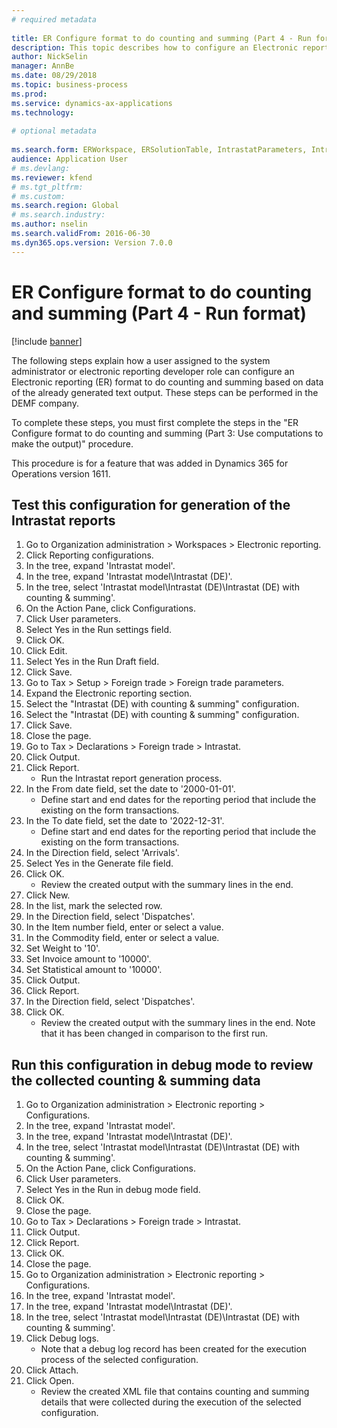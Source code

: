 ```yaml
--- 
# required metadata 
 
title: ER Configure format to do counting and summing (Part 4 - Run format)
description: This topic describes how to configure an Electronic reporting (ER) format to do counting and summing based on data of the already generated text output. 
author: NickSelin
manager: AnnBe 
ms.date: 08/29/2018
ms.topic: business-process 
ms.prod:  
ms.service: dynamics-ax-applications 
ms.technology:  
 
# optional metadata 
 
ms.search.form: ERWorkspace, ERSolutionTable, IntrastatParameters, Intrastat, InventItemIdLookupSimple, IntrastatCommodityLookup, ERFormatMappingRunLogTable, DocuView   
audience: Application User 
# ms.devlang:  
ms.reviewer: kfend
# ms.tgt_pltfrm:  
# ms.custom:  
ms.search.region: Global
# ms.search.industry: 
ms.author: nselin
ms.search.validFrom: 2016-06-30 
ms.dyn365.ops.version: Version 7.0.0 
---
```

# ER Configure format to do counting and summing (Part 4 - Run format)

[!include [banner](../../includes/banner.md)]

The following steps explain how a user assigned to the system administrator or electronic reporting developer role can configure an Electronic reporting (ER) format to do counting and summing based on data of the already generated text output. These steps can be performed in the DEMF company.

To complete these steps, you must first complete the steps in the "ER Configure format to do counting and summing (Part 3: Use computations to make the output)" procedure.

This procedure is for a feature that was added in Dynamics 365 for Operations version 1611.


## Test this configuration for generation of the Intrastat reports
1. Go to Organization administration > Workspaces > Electronic reporting.
2. Click Reporting configurations.
3. In the tree, expand 'Intrastat model'.
4. In the tree, expand 'Intrastat model\Intrastat (DE)'.
5. In the tree, select 'Intrastat model\Intrastat (DE)\Intrastat (DE) with counting & summing'.
6. On the Action Pane, click Configurations.
7. Click User parameters.
8. Select Yes in the Run settings field.
9. Click OK.
10. Click Edit.
11. Select Yes in the Run Draft field.
12. Click Save.
13. Go to Tax > Setup > Foreign trade > Foreign trade parameters.
14. Expand the Electronic reporting section.
15. Select the "Intrastat (DE) with counting & summing" configuration.
16. Select the "Intrastat (DE) with counting & summing" configuration.
17. Click Save.
18. Close the page.
19. Go to Tax > Declarations > Foreign trade > Intrastat.
20. Click Output.
21. Click Report.
    * Run the Intrastat report generation process.  
22. In the From date field, set the date to '2000-01-01'.
    * Define start and end dates for the reporting period that include the existing on the form transactions.  
23. In the To date field, set the date to '2022-12-31'.
    * Define start and end dates for the reporting period that include the existing on the form transactions.  
24. In the Direction field, select 'Arrivals'.
25. Select Yes in the Generate file field.
26. Click OK.
    * Review the created output with the summary lines in the end.  
27. Click New.
28. In the list, mark the selected row.
29. In the Direction field, select 'Dispatches'.
30. In the Item number field, enter or select a value.
31. In the Commodity field, enter or select a value.
32. Set Weight to '10'.
33. Set Invoice amount to '10000'.
34. Set Statistical amount to '10000'.
35. Click Output.
36. Click Report.
37. In the Direction field, select 'Dispatches'.
38. Click OK.
    * Review the created output with the summary lines in the end. Note that it has been changed in comparison to the first run.  

## Run this configuration in debug mode to review the collected counting & summing data
1. Go to Organization administration > Electronic reporting > Configurations.
2. In the tree, expand 'Intrastat model'.
3. In the tree, expand 'Intrastat model\Intrastat (DE)'.
4. In the tree, select 'Intrastat model\Intrastat (DE)\Intrastat (DE) with counting & summing'.
5. On the Action Pane, click Configurations.
6. Click User parameters.
7. Select Yes in the Run in debug mode field.
8. Click OK.
9. Close the page.
10. Go to Tax > Declarations > Foreign trade > Intrastat.
11. Click Output.
12. Click Report.
13. Click OK.
14. Close the page.
15. Go to Organization administration > Electronic reporting > Configurations.
16. In the tree, expand 'Intrastat model'.
17. In the tree, expand 'Intrastat model\Intrastat (DE)'.
18. In the tree, select 'Intrastat model\Intrastat (DE)\Intrastat (DE) with counting & summing'.
19. Click Debug logs.
    * Note that a debug log record has been created for the execution process of the selected configuration.  
20. Click Attach.
21. Click Open.
    * Review the created XML file that contains counting and summing details that were collected during the execution of the selected configuration.  

